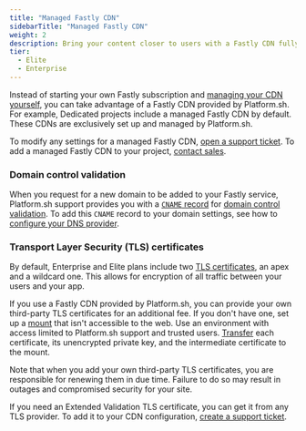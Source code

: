 ```yaml
---
title: "Managed Fastly CDN"
sidebarTitle: "Managed Fastly CDN"
weight: 2
description: Bring your content closer to users with a Fastly CDN fully managed by Platform.sh.
tier:
  - Elite
  - Enterprise
---
```


Instead of starting your own Fastly subscription and [managing your CDN yourself](./fastly.md),
you can take advantage of a Fastly CDN provided by Platform.sh.
For example, Dedicated projects include a managed Fastly CDN by default.
These CDNs are exclusively set up and managed by Platform.sh.

To modify any settings for a managed Fastly CDN,
[open a support ticket](https://console.platform.sh/-/users/~/tickets/open).
To add a managed Fastly CDN to your project,
[contact sales](https://platform.sh/contact/).

### Domain control validation

When you request for a new domain to be added to your Fastly service,
Platform.sh support provides you with a [`CNAME` record](../../domains/steps/dns.md) for [domain control validation](../troubleshoot.md#dns-challenge).
To add this `CNAME` record to your domain settings,
see how to [configure your DNS provider](../steps/_index.md#3-configure-your-dns-provider).

### Transport Layer Security (TLS) certificates

By default, Enterprise and Elite plans include two [TLS certificates](../../other/glossary.md#transport-layer-security-tls),
an apex and a wildcard one.
This allows for encryption of all traffic between your users and your app.

If you use a Fastly CDN provided by Platform.sh,
you can provide your own third-party TLS certificates for an additional fee.
If you don't have one, set up a [mount](../../create-apps/app-reference.md#mounts)
that isn't accessible to the web.
Use an environment with access limited to Platform.sh support and trusted users.
[Transfer](../../development/file-transfer.md) each certificate, its unencrypted private key, 
and the intermediate certificate to the mount.

Note that when you add your own third-party TLS certificates,
you are responsible for renewing them in due time.
Failure to do so may result in outages and compromised security for your site.

If you need an Extended Validation TLS certificate,
you can get it from any TLS provider.
To add it to your CDN configuration, [create a support ticket](../../overview/get-support.md#create-a-support-ticket).
